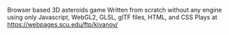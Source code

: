 Browser based 3D asteroids game
Written from scratch without any engine using only Javascript, WebGL2, GLSL, glTF files, HTML, and CSS
Plays at https://webpages.scu.edu/ftp/kivanov/
